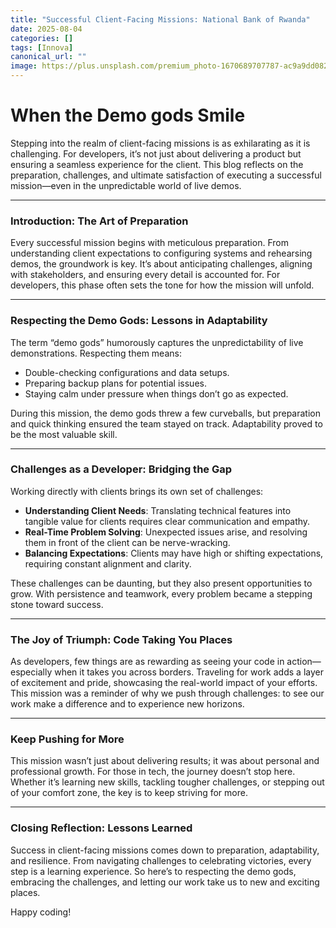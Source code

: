 ```yaml
---
title: "Successful Client-Facing Missions: National Bank of Rwanda"
date: 2025-08-04
categories: []
tags: [Innova]
canonical_url: ""
image: https://plus.unsplash.com/premium_photo-1670689707787-ac9a9dd082e2?q=80&w=1315&auto=format&fit=crop&ixlib=rb-4.1.0&ixid=M3wxMjA3fDB8MHxwaG90by1wYWdlfHx8fGVufDB8fHx8fA%3D%3D
---
```


# **When the Demo gods Smile**

Stepping into the realm of client-facing missions is as exhilarating as it is challenging. For developers, it’s not just about delivering a product but ensuring a seamless experience for the client. This blog reflects on the preparation, challenges, and ultimate satisfaction of executing a successful mission—even in the unpredictable world of live demos.

---

### **Introduction: The Art of Preparation**

Every successful mission begins with meticulous preparation. From understanding client expectations to configuring systems and rehearsing demos, the groundwork is key. It’s about anticipating challenges, aligning with stakeholders, and ensuring every detail is accounted for. For developers, this phase often sets the tone for how the mission will unfold.

---

### **Respecting the Demo Gods: Lessons in Adaptability**

The term “demo gods” humorously captures the unpredictability of live demonstrations. Respecting them means:

- Double-checking configurations and data setups.
- Preparing backup plans for potential issues.
- Staying calm under pressure when things don’t go as expected.

During this mission, the demo gods threw a few curveballs, but preparation and quick thinking ensured the team stayed on track. Adaptability proved to be the most valuable skill.

---

### **Challenges as a Developer: Bridging the Gap**

Working directly with clients brings its own set of challenges:

- **Understanding Client Needs**: Translating technical features into tangible value for clients requires clear communication and empathy.
- **Real-Time Problem Solving**: Unexpected issues arise, and resolving them in front of the client can be nerve-wracking.
- **Balancing Expectations**: Clients may have high or shifting expectations, requiring constant alignment and clarity.

These challenges can be daunting, but they also present opportunities to grow. With persistence and teamwork, every problem became a stepping stone toward success.

---

### **The Joy of Triumph: Code Taking You Places**

As developers, few things are as rewarding as seeing your code in action—especially when it takes you across borders. Traveling for work adds a layer of excitement and pride, showcasing the real-world impact of your efforts. This mission was a reminder of why we push through challenges: to see our work make a difference and to experience new horizons.

---

### **Keep Pushing for More**

This mission wasn’t just about delivering results; it was about personal and professional growth. For those in tech, the journey doesn’t stop here. Whether it’s learning new skills, tackling tougher challenges, or stepping out of your comfort zone, the key is to keep striving for more.

---

### **Closing Reflection: Lessons Learned**

Success in client-facing missions comes down to preparation, adaptability, and resilience. From navigating challenges to celebrating victories, every step is a learning experience. So here’s to respecting the demo gods, embracing the challenges, and letting our work take us to new and exciting places.

Happy coding!
